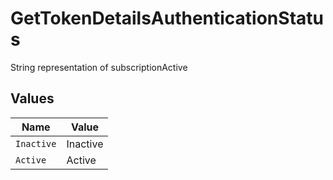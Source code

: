 # GetTokenDetailsAuthenticationStatus

String representation of subscriptionActive


## Values

| Name       | Value      |
| ---------- | ---------- |
| `Inactive` | Inactive   |
| `Active`   | Active     |